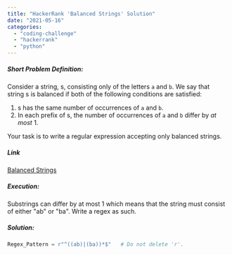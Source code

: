 ```yaml
---
title: "HackerRank 'Balanced Strings' Solution"
date: "2021-05-16"
categories: 
  - "coding-challenge"
  - "hackerrank"
  - "python"
---
```


##### Short Problem Definition:

Consider a string, s, consisting only of the letters `a` and `b`. We say that string s is balanced if both of the following conditions are satisfied:

1. s has the same number of occurrences of `a` and `b`.
2. In each prefix of s, the number of occurrences of `a` and `b` differ by _at most_ 1.

Your task is to write a regular expression accepting only balanced strings.

##### Link

[Balanced Strings](https://www.hackerrank.com/contests/regular-expresso/challenges/balanced-strings/problem)

##### Execution:

Substrings can differ by at most 1 which means that the string must consist of either "ab" or "ba". Write a regex as such.

##### Solution:

```python
Regex_Pattern = r"^((ab)|(ba))*$"	# Do not delete 'r'.
```
